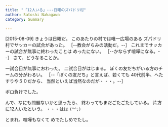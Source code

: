 ```yaml
---
title: "「12人いる」---日曜のズパドリ村"
author: Satoshi Nakagawa
category: Summary

---
```


[2015-08-09]  きょうは日曜だ。
このあたりの村では唯一広場のある
ズパドリ村でサッカーの試合があった。
［--教会がらみの活動だ。--］
これまでサッカーの試合が無事に終わったことは
めったにない。
［--かならず喧嘩になる。--］
さて、どうなることか。

<!--more-->

 一試合目が無事におわった。
二試合目がはじまる。
ぼくの友だちがいる方のチームの分がわるい。
［--「ぼくの友だち」と言えば、若くても
40代前半、へたすりや５０だから、
当然といえば当然なのだが・・・。--］

 ボロ負けでした。

 んで、なにも問題ないかと思ったら、
終わってもまだごたごたしている。
片方に12人いたという。
・・・はは `(^^;)`

 とまれ、喧嘩もなくて
めでたしめでたし。

